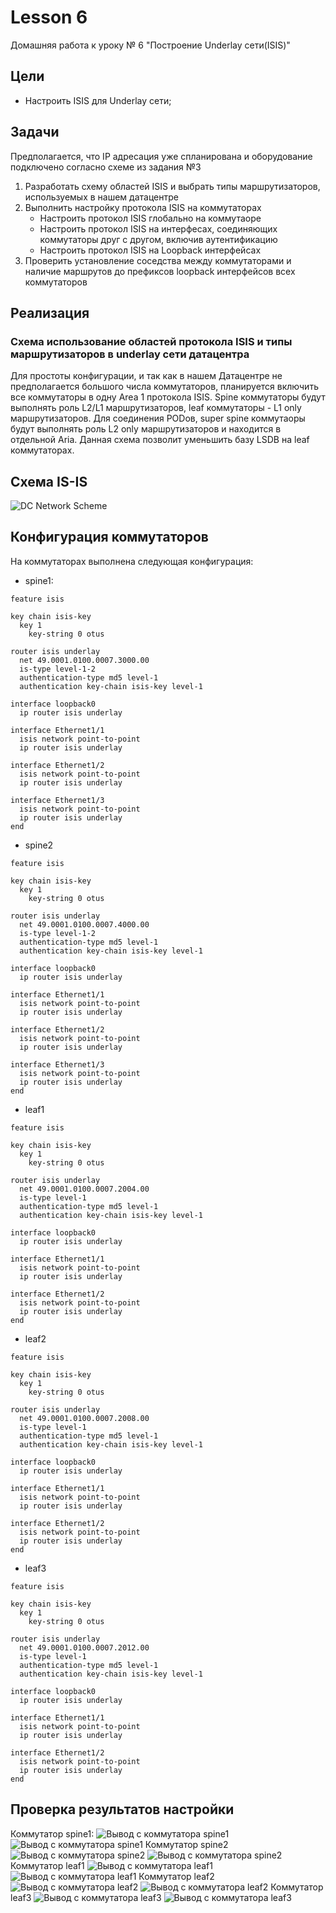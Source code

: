 # Lesson 6
Домашняя работа к уроку № 6 "Построение Underlay сети(ISIS)"

## Цели
* Настроить ISIS для Underlay сети;

## Задачи
   Предполагается, что IP адресация уже спланирована и оборудование подключено согласно схеме из задания №3  
1. Разработать схему областей ISIS и выбрать типы маршрутизаторов, используемых в нашем датацентре
2. Выполнить настройку протокола ISIS на коммутаторах
   * Настроить протокол ISIS глобально на коммутаоре
   * Настроить протокол ISIS на интерфесах, соединяющих коммутаторы друг с другом, включив аутентификацию
   * Настроить протокол ISIS на Loopback интерфейсах 
3. Проверить установление соседства между коммутаторами и наличие маршрутов до префиксов loopback интерфейсов всех коммутаторов

## Реализация
### Схема использование областей протокола ISIS и типы маршрутизаторов в underlay сети датацентра

Для простоты конфигурации, и так как в нашем Датацентре не предполагается большого числа коммутаторов, планируется включить все коммутаторы в одну Area 1 протокола ISIS. Spine коммутаторы будут выполнять роль L2/L1 маршрутизаторов, leaf коммутаторы - L1 only маршрутизаторов. Для соединения PODов, super spine коммутаоры будут выполнять роль L2 only маршрутизаторов и находится в отдельной Aria. Данная схема позволит уменьшить базу LSDB на leaf коммутаторах.  

## Схема IS-IS
![DC Network Scheme](img/DC-Network-ISIS.png)

## Конфигурация коммутаторов
На коммутаторах выполнена следующая конфигурация:
* spine1:
```
feature isis

key chain isis-key
  key 1
    key-string 0 otus

router isis underlay
  net 49.0001.0100.0007.3000.00
  is-type level-1-2
  authentication-type md5 level-1
  authentication key-chain isis-key level-1

interface loopback0
  ip router isis underlay

interface Ethernet1/1
  isis network point-to-point
  ip router isis underlay

interface Ethernet1/2
  isis network point-to-point
  ip router isis underlay

interface Ethernet1/3
  isis network point-to-point
  ip router isis underlay
end
```

* spine2
```
feature isis

key chain isis-key
  key 1
    key-string 0 otus

router isis underlay
  net 49.0001.0100.0007.4000.00
  is-type level-1-2
  authentication-type md5 level-1
  authentication key-chain isis-key level-1

interface loopback0
  ip router isis underlay

interface Ethernet1/1
  isis network point-to-point
  ip router isis underlay

interface Ethernet1/2
  isis network point-to-point
  ip router isis underlay

interface Ethernet1/3
  isis network point-to-point
  ip router isis underlay
end
```

* leaf1
```
feature isis

key chain isis-key
  key 1
    key-string 0 otus

router isis underlay
  net 49.0001.0100.0007.2004.00
  is-type level-1
  authentication-type md5 level-1
  authentication key-chain isis-key level-1

interface loopback0
  ip router isis underlay

interface Ethernet1/1
  isis network point-to-point
  ip router isis underlay

interface Ethernet1/2
  isis network point-to-point
  ip router isis underlay
end
```

* leaf2
```
feature isis

key chain isis-key
  key 1
    key-string 0 otus

router isis underlay
  net 49.0001.0100.0007.2008.00
  is-type level-1
  authentication-type md5 level-1
  authentication key-chain isis-key level-1

interface loopback0
  ip router isis underlay

interface Ethernet1/1
  isis network point-to-point
  ip router isis underlay

interface Ethernet1/2
  isis network point-to-point
  ip router isis underlay
end
```

* leaf3
```
feature isis

key chain isis-key
  key 1
    key-string 0 otus

router isis underlay
  net 49.0001.0100.0007.2012.00
  is-type level-1
  authentication-type md5 level-1
  authentication key-chain isis-key level-1

interface loopback0
  ip router isis underlay

interface Ethernet1/1
  isis network point-to-point
  ip router isis underlay

interface Ethernet1/2
  isis network point-to-point
  ip router isis underlay
end
```

## Проверка результатов настройки
Коммутатор spine1:
![Вывод с коммутатора spine1](img/spine1-isis.png)
![Вывод с коммутатора spine1](img/spine1-isis2.png)
Коммутатор spine2
![Вывод с коммутатора spine2](img/spine2-isis.png)
![Вывод с коммутатора spine2](img/spine2-isis2.png)
Коммутатор leaf1
![Вывод с коммутатора leaf1](img/leaf1-isis.png)
![Вывод с коммутатора leaf1](img/leaf1-isis2.png)
Коммутатор leaf2
![Вывод с коммутатора leaf2](img/leaf2-isis.png)
![Вывод с коммутатора leaf2](img/leaf2-isis2.png)
Коммутатор leaf3
![Вывод с коммутатора leaf3](img/leaf3-isis.png)
![Вывод с коммутатора leaf3](img/leaf3-isis2.png)